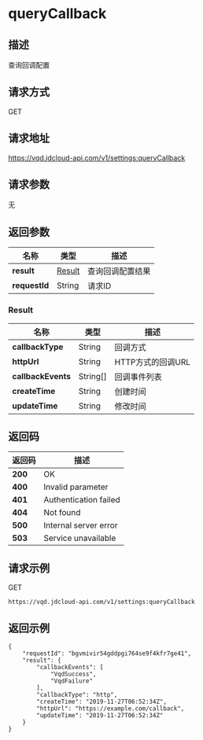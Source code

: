 # queryCallback


## 描述
查询回调配置

## 请求方式
GET

## 请求地址
https://vqd.jdcloud-api.com/v1/settings:queryCallback


## 请求参数
无


## 返回参数
|名称|类型|描述|
|---|---|---|
|**result**|[Result](#result)|查询回调配置结果|
|**requestId**|String|请求ID|

### <div id="Result">Result</div>
|名称|类型|描述|
|---|---|---|
|**callbackType**|String|回调方式|
|**httpUrl**|String|HTTP方式的回调URL|
|**callbackEvents**|String[]|回调事件列表|
|**createTime**|String|创建时间|
|**updateTime**|String|修改时间|

## 返回码
|返回码|描述|
|---|---|
|**200**|OK|
|**400**|Invalid parameter|
|**401**|Authentication failed|
|**404**|Not found|
|**500**|Internal server error|
|**503**|Service unavailable|

## 请求示例
GET
```
https://vqd.jdcloud-api.com/v1/settings:queryCallback

```

## 返回示例
```
{
    "requestId": "bgvmivir54gddpgi764se9f4kfr7ge41", 
    "result": {
        "callbackEvents": [
            "VqdSuccess", 
            "VqdFailure"
        ], 
        "callbackType": "http", 
        "createTime": "2019-11-27T06:52:34Z", 
        "httpUrl": "https://example.com/callback", 
        "updateTime": "2019-11-27T06:52:34Z"
    }
}
```
